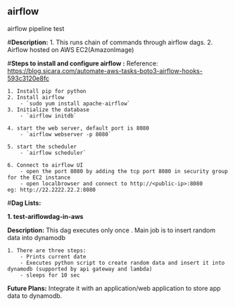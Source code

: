 ## airflow
airflow pipeline test 

#**Description:**
    1. This runs chain of commands through airflow dags. 
    2. Airflow hosted on AWS EC2(AmazonImage)

#**Steps to install and configure airflow :**
    Reference: https://blog.sicara.com/automate-aws-tasks-boto3-airflow-hooks-593c3120e8fc

    1. Install pip for python
    2. Install airflow
        - `sudo yum install apache-airflow`
    3. Initialize the database
        - `airflow initdb`

    4. start the web server, default port is 8080
        - `airflow webserver -p 8080`

    5. start the scheduler
        - `airflow scheduler`
 
    6. Connect to airflow UI
        - open the port 8080 by adding the tcp port 8080 in security group for the EC2 instance
        - open localbrowser and connect to http://<public-ip>:8080      eg: http://22.2222.22.2:8080




#**Dag Lists:**

**1. test-ariflowdag-in-aws**

**Description:**
    This dag executes only once . Main job is to insert random data into dynamodb

    1. There are three steps:
        - Prints current date
        - Executes python script to create random data and insert it into dynamodb (supported by api gateway and lambda)
        - sleeps for 10 sec

**Future Plans:**
    Integrate it with an application/web application to store app data to dynamodb.
